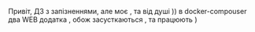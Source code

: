 Привіт, ДЗ з запізненнями, але моє , та від душі  )) 
в docker-compouser  два WEB додатка , обож засусткаються , та працюють ) 
